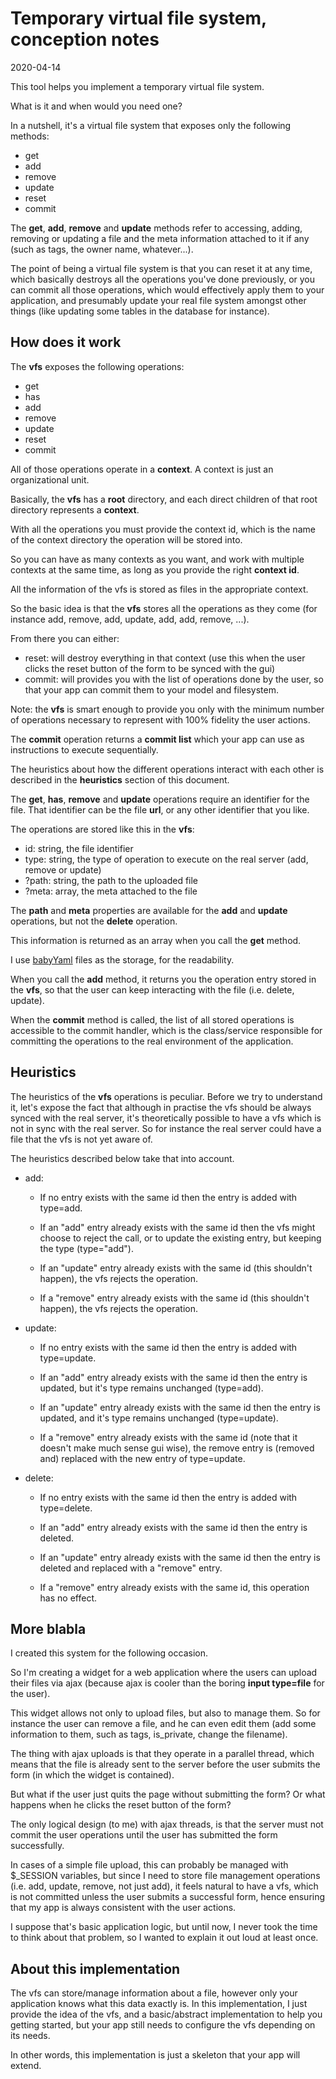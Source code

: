 Temporary virtual file system, conception notes
==============
2020-04-14





This tool helps you implement a temporary virtual file system.


What is it and when would you need one?



In a nutshell, it's a virtual file system that exposes only the following methods:

- get
- add 
- remove 
- update 
- reset 
- commit



The **get**, **add**, **remove** and **update** methods refer to accessing, adding, removing or updating a file and the meta information 
attached to it if any (such as tags, the owner name, whatever...).


The point of being a virtual file system is that you can reset it at any time, which basically destroys all the operations
you've done previously, or you can commit all those operations, which would effectively apply them to your application,
and presumably update your real file system amongst other things (like updating some tables in the database for instance).



  
How does it work
------------------

The **vfs** exposes the following operations:

- get
- has
- add
- remove
- update
- reset
- commit


All of those operations operate in a **context**. A context is just an organizational unit.

Basically, the **vfs** has a **root** directory, and each direct children of that root directory represents a **context**.

With all the operations you must provide the context id, which is the name of the context directory the operation will be stored into.  

So you can have as many contexts as you want, and work with multiple contexts at the same time, as long as you provide the right **context id**.

All the information of the vfs is stored as files in the appropriate context.

So the basic idea is that the **vfs** stores all the operations as they come (for instance add, remove, add, update, add, add, remove, ...).

From there you can either:

- reset: will destroy everything in that context (use this when the user clicks the reset button of the form to be synced with the gui)
- commit: will provides you with the list of operations done by the user, so that your app can commit them to your model and filesystem.


Note: the **vfs** is smart enough to provide you only with the minimum number of operations necessary to represent with 100% fidelity the user actions.

The **commit** operation returns a **commit list** which your app can use as instructions to execute sequentially.

The heuristics about how the different operations interact with each other is described in the **heuristics** section of this document.


The **get**, **has**, **remove** and **update** operations require an identifier for the file. That identifier can be the file **url**, or any other identifier that you like.



The operations are stored like this in the **vfs**:

- id: string, the file identifier
- type: string, the type of operation to execute on the real server (add, remove or update)
- ?path: string, the path to the uploaded file
- ?meta: array, the meta attached to the file


The **path** and **meta** properties are available for the **add** and **update** operations, but not the **delete** operation. 


This information is returned as an array when you call the **get** method.



I use [babyYaml](https://github.com/lingtalfi/BabyYaml) files as the storage, for the readability.


When you call the **add** method, it returns you the operation entry stored in the **vfs**, so that the user can keep interacting with the file (i.e. delete, update). 


When the **commit** method is called, the list of all stored operations is accessible to the commit handler, which is the
class/service responsible for committing the operations to the real environment of the application.





Heuristics
------------

The heuristics of the **vfs** operations is peculiar.
Before we try to understand it, let's expose the fact that although in practise the vfs should be always synced with the real server,
it's theoretically possible to have a vfs which is not in sync with the real server. 
So for instance the real server could have a file that the vfs is not yet aware of.

The heuristics described below take that into account.


- add: 
    - If no entry exists with the same id then the entry is added with type=add.
    
    - If an "add" entry already exists with the same id then the vfs might choose to reject the call, or to update the existing entry, but keeping the type (type="add").
    
    - If an "update" entry already exists with the same id (this shouldn't happen), the vfs rejects the operation. 
    
    - If a "remove" entry already exists with the same id (this shouldn't happen), the vfs rejects the operation. 
    

- update:
    - If no entry exists with the same id then the entry is added with type=update.
    
    - If an "add" entry already exists with the same id then the entry is updated, but it's type remains unchanged (type=add).
    
    - If an "update" entry already exists with the same id then the entry is updated, and it's type remains unchanged (type=update).
    
    - If a "remove" entry already exists with the same id (note that it doesn't make much sense gui wise), the remove entry is (removed and) replaced with the new entry of type=update.


- delete:
    - If no entry exists with the same id then the entry is added with type=delete.
    
    - If an "add" entry already exists with the same id then the entry is deleted.
    
    - If an "update" entry already exists with the same id then the entry is deleted and replaced with a "remove" entry.
    
    - If a "remove" entry already exists with the same id, this operation has no effect.














  
More blabla
------------
  
I created this system for the following occasion.

So I'm creating a widget for a web application where the users can upload their files via ajax (because ajax is cooler than
the boring **input type=file** for the user).

This widget allows not only to upload files, but also to manage them. So for instance the user can remove a file, 
and he can even edit them (add some information to them, such as tags, is_private, change the filename).


The thing with ajax uploads is that they operate in a parallel thread, which means that the file is already sent to the server
before the user submits the form (in which the widget is contained).

But what if the user just quits the page without submitting the form? Or what happens when he clicks the reset button of the form?

The only logical design (to me) with ajax threads, is that the server must not commit the user operations until the user has
submitted the form successfully.

In cases of a simple file upload, this can probably be managed with $_SESSION variables, but since I need to store file management
operations (i.e. add, update, remove, not just add), it feels natural to have a vfs, which is not committed unless the user
submits a successful form, hence ensuring that my app is always consistent with the user actions. 

I suppose that's basic application logic, but until now, I never took the time to think about that problem, so I wanted to explain
it out loud at least once.



About this implementation
----------

The vfs can store/manage information about a file, however only your application knows what this data exactly is.
In this implementation, I just provide the idea of the vfs, and a basic/abstract implementation to help you getting started,
but your app still needs to configure the vfs depending on its needs.

In other words, this implementation is just a skeleton that your app will extend.






